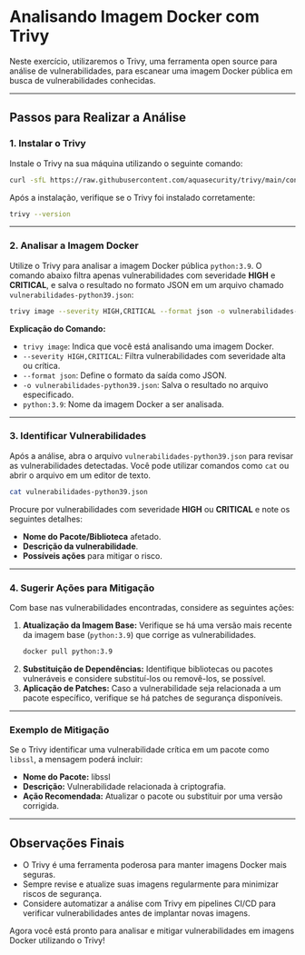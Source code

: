 # Analisando Imagem Docker com Trivy

Neste exercício, utilizaremos o Trivy, uma ferramenta open source para análise de vulnerabilidades, para escanear uma imagem Docker pública em busca de vulnerabilidades conhecidas.

---

## Passos para Realizar a Análise

### 1. Instalar o Trivy
Instale o Trivy na sua máquina utilizando o seguinte comando:

```bash
curl -sfL https://raw.githubusercontent.com/aquasecurity/trivy/main/contrib/install.sh | sh -s -- -b /usr/local/bin
```

Após a instalação, verifique se o Trivy foi instalado corretamente:

```bash
trivy --version
```

---

### 2. Analisar a Imagem Docker
Utilize o Trivy para analisar a imagem Docker pública `python:3.9`. O comando abaixo filtra apenas vulnerabilidades com severidade **HIGH** e **CRITICAL**, e salva o resultado no formato JSON em um arquivo chamado `vulnerabilidades-python39.json`:

```bash
trivy image --severity HIGH,CRITICAL --format json -o vulnerabilidades-python39.json python:3.9
```

**Explicação do Comando:**
- `trivy image`: Indica que você está analisando uma imagem Docker.
- `--severity HIGH,CRITICAL`: Filtra vulnerabilidades com severidade alta ou crítica.
- `--format json`: Define o formato da saída como JSON.
- `-o vulnerabilidades-python39.json`: Salva o resultado no arquivo especificado.
- `python:3.9`: Nome da imagem Docker a ser analisada.

---

### 3. Identificar Vulnerabilidades
Após a análise, abra o arquivo `vulnerabilidades-python39.json` para revisar as vulnerabilidades detectadas. Você pode utilizar comandos como `cat` ou abrir o arquivo em um editor de texto.

```bash
cat vulnerabilidades-python39.json
```

Procure por vulnerabilidades com severidade **HIGH** ou **CRITICAL** e note os seguintes detalhes:
- **Nome do Pacote/Biblioteca** afetado.
- **Descrição da vulnerabilidade**.
- **Possíveis ações** para mitigar o risco.

---

### 4. Sugerir Ações para Mitigação
Com base nas vulnerabilidades encontradas, considere as seguintes ações:
1. **Atualização da Imagem Base:** Verifique se há uma versão mais recente da imagem base (`python:3.9`) que corrige as vulnerabilidades.
   ```bash
   docker pull python:3.9
   ```
2. **Substituição de Dependências:** Identifique bibliotecas ou pacotes vulneráveis e considere substituí-los ou removê-los, se possível.
3. **Aplicação de Patches:** Caso a vulnerabilidade seja relacionada a um pacote específico, verifique se há patches de segurança disponíveis.

---

### Exemplo de Mitigação
Se o Trivy identificar uma vulnerabilidade crítica em um pacote como `libssl`, a mensagem poderá incluir:
- **Nome do Pacote:** libssl
- **Descrição:** Vulnerabilidade relacionada à criptografia.
- **Ação Recomendada:** Atualizar o pacote ou substituir por uma versão corrigida.

---

## Observações Finais
- O Trivy é uma ferramenta poderosa para manter imagens Docker mais seguras.
- Sempre revise e atualize suas imagens regularmente para minimizar riscos de segurança.
- Considere automatizar a análise com Trivy em pipelines CI/CD para verificar vulnerabilidades antes de implantar novas imagens.

Agora você está pronto para analisar e mitigar vulnerabilidades em imagens Docker utilizando o Trivy!
